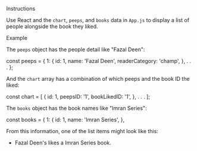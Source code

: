 Instructions

Use React and the `chart`, `peeps`, and `books` data in `App.js` to display a list of people alongside the book they liked.

Example

The `peeps` object has the people detail like "Fazal Deen":

const peeps = {
  1: {
    id: 1,
    name: 'Fazal Deen',
    readerCategory: 'champ',
  },
  .
  .
  .
};

And the `chart` array has a combination of which peeps and the book ID the liked:


const chart = [
  {
    id: 1,
    peepsID: '1',
    bookLikedID: '1',
  },
  .
  .
  .
];

The `books` object has the book names like "Imran Series":

const books = {
  1: {
    id: 1,
    name: 'Imran Series',
  },

From this information, one of the list items might look like this:

* Fazal Deen's likes a Imran Series book.
